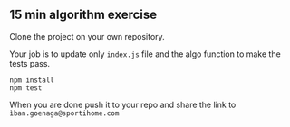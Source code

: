 ## 15 min algorithm exercise

Clone the project on your own repository.

Your job is to update only `index.js` file and the algo function to make the tests pass.

```shell
npm install
npm test
```

When you are done push it to your repo and share the link to `ìban.goenaga@sportihome.com`


